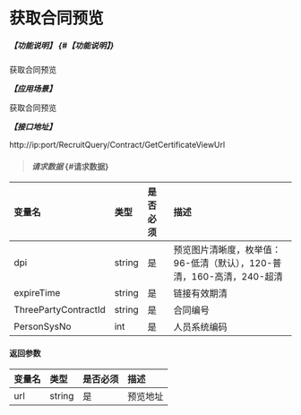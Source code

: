 # 获取合同预览
##### _【功能说明】_ {#【功能说明】}

获取合同预览


_**【应用场景】**_

获取合同预览


_**【接口地址】**_

http://ip:port/RecruitQuery/Contract/GetCertificateViewUrl

> #### _请求数据_ {#请求数据}

| 变量名 | 类型 | 是否必须 | 描述 |
| :--- | :--- | :--- | :--- |
| dpi| string | 是 |预览图片清晰度，枚举值：96-低清（默认），120-普清，160-高清，240-超清|
| expireTime| string | 是 |链接有效期清|
| ThreePartyContractId| string | 是 |合同编号|
| PersonSysNo| int | 是 |人员系统编码|


#### 返回参数

| 变量名 | 类型 | 是否必须 | 描述 |
| :--- | :--- | :--- | :--- |
| url| string | 是 | 预览地址 |


